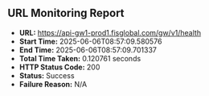 ## URL Monitoring Report

- **URL:** https://api-gw1-prod1.fisglobal.com/gw/v1/health
- **Start Time:** 2025-06-06T08:57:09.580576
- **End Time:** 2025-06-06T08:57:09.701337
- **Total Time Taken:** 0.120761 seconds
- **HTTP Status Code:** 200
- **Status:** Success
- **Failure Reason:** N/A
